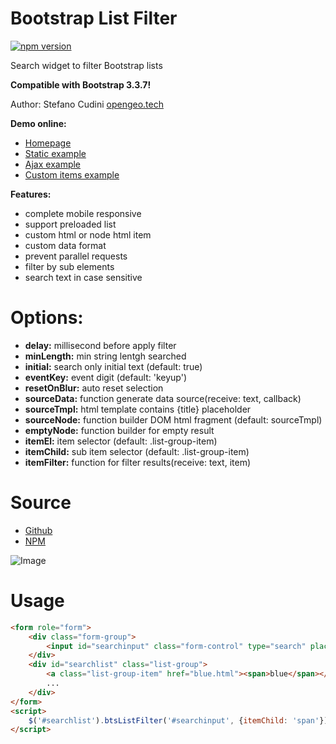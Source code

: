 Bootstrap List Filter
============

[![npm version](https://badge.fury.io/js/bootstrap-list-filter.svg)](https://badge.fury.io/js/bootstrap-list-filter)


Search widget to filter Bootstrap lists

**Compatible with Bootstrap 3.3.7!**

Author: Stefano Cudini [opengeo.tech](https://opengeo.tech/)

**Demo online:**
* [Homepage](https://opengeo.tech/bootstrap-list-filter/)
* [Static example](https://opengeo.tech/bootstrap-list-filter/examples/static.html)
* [Ajax example](https://opengeo.tech/bootstrap-list-filter/examples/dynamic-list-search.html)
* [Custom items example](https://opengeo.tech/bootstrap-list-filter/examples/custom-list-item.html)

**Features:**
* complete mobile responsive
* support preloaded list
* custom html or node html item
* custom data format
* prevent parallel requests
* filter by sub elements
* search text in case sensitive


# Options:
* **delay:**       millisecond before apply filter
* **minLength:**   min string lentgh searched
* **initial:**     search only initial text (default: true)
* **eventKey:**    event digit (default: 'keyup')
* **resetOnBlur:** auto reset selection
* **sourceData:**  function generate data source(receive: text, callback)
* **sourceTmpl:**  html template contains {title} placeholder
* **sourceNode:**  function builder DOM html fragment (default: sourceTmpl)
* **emptyNode:**   function builder for empty result
* **itemEl:**      item selector (default: .list-group-item)
* **itemChild:**   sub item selector (default: .list-group-item)
* **itemFilter:**  function for filter results(receive: text, item)

# Source
* [Github](https://github.com/stefanocudini/bootstrap-list-filter)
* [NPM](https://npmjs.org/package/bootstrap-list-filter)  

![Image](https://raw.githubusercontent.com/stefanocudini/bootstrap-list-filter/master/images/bootstrap-list-filter.png)

# Usage
```html
<form role="form">
	<div class="form-group">
		<input id="searchinput" class="form-control" type="search" placeholder="Search..." />
	</div>
	<div id="searchlist" class="list-group">
		<a class="list-group-item" href="blue.html"><span>blue</span></a>
		...
	</div>
</form>
<script>
	$('#searchlist').btsListFilter('#searchinput', {itemChild: 'span'});
</script>
```
